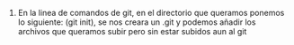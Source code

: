 1. En la linea de comandos de git, en el directorio que queramos ponemos lo siguiente: (git init), se nos creara un .git y podemos añadir los archivos que queramos subir pero sin estar subidos aun al git